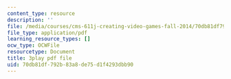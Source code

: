 ```yaml
---
content_type: resource
description: ''
file: /media/courses/cms-611j-creating-video-games-fall-2014/70db81df792b83a8de75d1f4293dbb90_jbhbJBtS48w.pdf
file_type: application/pdf
learning_resource_types: []
ocw_type: OCWFile
resourcetype: Document
title: 3play pdf file
uid: 70db81df-792b-83a8-de75-d1f4293dbb90
---
```

